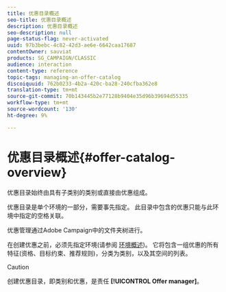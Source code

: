 ```yaml
---
title: 优惠目录概述
seo-title: 优惠目录概述
description: 优惠目录概述
seo-description: null
page-status-flag: never-activated
uuid: 97b3bebc-4c82-42d3-ae6e-6642caa17687
contentOwner: sauviat
products: SG_CAMPAIGN/CLASSIC
audience: interaction
content-type: reference
topic-tags: managing-an-offer-catalog
discoiquuid: 762b0233-4b2a-420c-ba28-240cfba362e8
translation-type: tm+mt
source-git-commit: 70b143445b2e77128b9404e35d96b39694d55335
workflow-type: tm+mt
source-wordcount: '130'
ht-degree: 9%

---
```



# 优惠目录概述{#offer-catalog-overview}

优惠目录始终由具有子类别的类别或直接由优惠组成。

优惠目录是单个环境的一部分，需要事先指定。 此目录中包含的优惠只能与此环境中指定的空格关联。

优惠管理通过Adobe Campaign中的文件夹树进行。

在创建优惠之前，必须先指定环境(请参阅 [环境概述](../../interaction/using/environments-overview.md))。 它将包含一组优惠的所有特征(资格、目标约束、推荐规则)，分类为类别，以及其空间的列表。

>[!CAUTION]
>
>创建优惠目录，即类别和优惠，是责任 **[!UICONTROL Offer manager]**。

